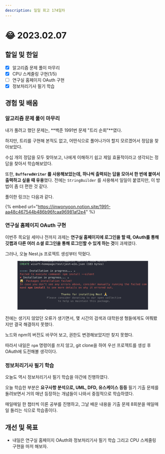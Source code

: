 ```yaml
---
description: 일일 회고 174일차
---
```


# 😂 2023.02.07

## 할일 및 한일&#x20;

* [x] 알고리즘 문제 풀이 마무리&#x20;
* [x] CPU 스케줄링 구현(1/5)&#x20;
* [ ] 연구실 홈페이지 OAuth 구현&#x20;
* [x] 정보처리기사 필기 학습&#x20;

## 경험 및 배움&#x20;

### 알고리즘 문제 풀이 마무리&#x20;

내가 풀려고 했던 문제는, **백준 1991번 문제 "트리 순회"**였다.

하지만, 트리를 구현해 본적도 없고, 어떤식으로 풀어나가야 할지 모르겠어서 정답을 찾아보았다.

수십 개의 정답을 모두 찾아보고, 나에게 이해하기 쉽고 제일 효율적이라고 생각되는 정답을 찾아서 학습해보았다.

또한, **`BufferedWriter` 를 사용해보았는데, 하나씩 출력되는 답을 모아서 한 번에 붙여서 출력하고 싶을 때 유용**했다. 전에는 `StringBuilder` 를 사용해서 일일이 붙였지만, 이 방법이 좀 더 편한 것 같다.

풀이한 링크는 다음과 같다.

{% embed url="https://jinwonyoon.notion.site/1991-aa48c467544b486b96fcaa96981af2e4" %}

### 연구실 홈페이지 OAuth 구현&#x20;

이번주 목요일 세미나 전까지 과제는 **연구실 홈페이지에 로그인을 할 때, OAuth를 통해 깃랩과 다른 여러 소셜 로그인을 통해 로그인할 수 있게 하는 것**이 과제였다.

그러나, 오늘 Nest.js 프로젝트 생성부터 막혔다.

<figure><img src="../.gitbook/assets/image (1).png" alt=""><figcaption></figcaption></figure>

전에는 생기지 않았던 오류가 생기면서, 몇 시간의 검색과 대학원생 형들에게도 여쭤봤지만 결국 해결하지 못했다.

노드와 npm의 버전도 바꾸어 보고, 권한도 변경해보았지만 찾지 못했다.

따라서 내일은 `npm` 명령어를 쓰지 않고, git clone을 하여 우선 프로젝트를 생성 후 OAuth에 도전해볼 생각이다.

### 정보처리기사 필기 학습&#x20;

오늘도 역시 정보처리기사 필기 학습을 야간에 진행하였다.

오늘 학습한 부분은 **요구사항 분석으로, UML, DFD, 유스케이스 등등** 필기 기출 문제를 돌려보면서 거의 매년 등장하는 개념들이 나와서 중점적으로 학습하였다.

매일매일 한 챕터씩 이론 공부를 진행하고, 그날 배운 내용을 기출 문제 8회분을 매일매일 돌리는 식으로 학습중이다.

## 개선 및 목표&#x20;

* 내일은 연구실 홈페이지 OAuth와 정보처리기사 필기 학습 그리고 CPU 스케줄링 구현을 마저 해보자.&#x20;
